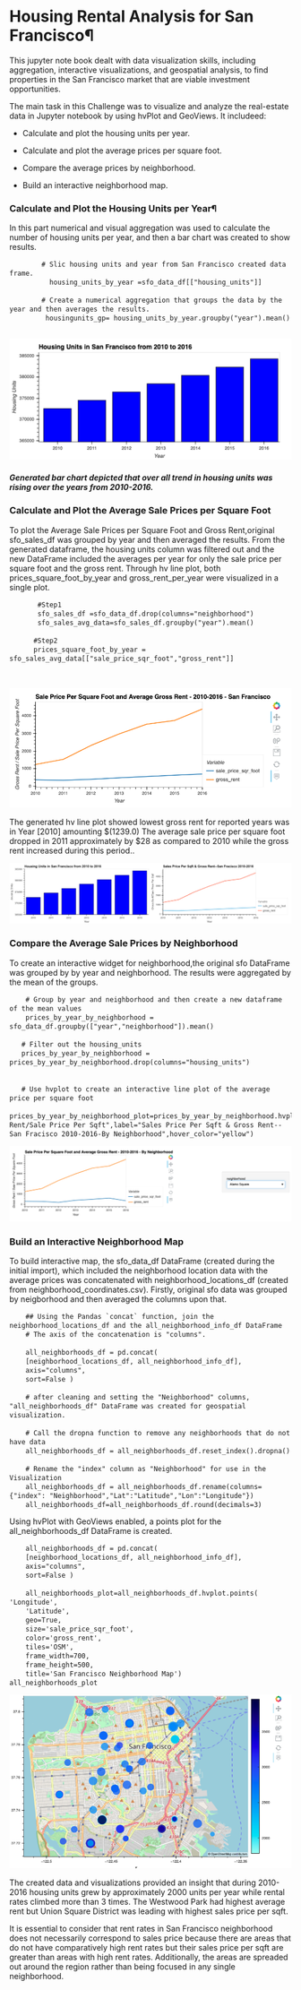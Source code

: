 # Housing Rental Analysis for San Francisco¶

This jupyter note book dealt with data visualization skills, including aggregation, interactive visualizations, and geospatial analysis, to find properties in the San Francisco market that are viable investment opportunities.

The main task in this Challenge was to visualize and analyze the real-estate data in Jupyter notebook by using hvPlot and GeoViews. It includeed: 

* Calculate and plot the housing units per year.

* Calculate and plot the average prices per square foot.

* Compare the average prices by neighborhood.

* Build an interactive neighborhood map.

### Calculate and Plot the Housing Units per Year¶

In this part numerical and visual aggregation was used to calculate the number of housing units per year, and then a bar chart was created to show results.


```
        # Slic housing units and year from San Francisco created data frame.
          housing_units_by_year =sfo_data_df[["housing_units"]]
          
        # Create a numerical aggregation that groups the data by the year and then averages the results.
         housingunits_gp= housing_units_by_year.groupby("year").mean()
        

 ```

![San Francisco housing](./Images/housing-units-by-year.png)

##### Generated bar chart depicted that over all trend in housing units was rising over the years from 2010-2016.
   
### Calculate and Plot the Average Sale Prices per Square Foot

To plot the Average Sale Prices per Square Foot and Gross Rent,original sfo_sales_df was grouped by year and then averaged the results. From the generated dataframe, the housing units column was filtered out and the new DataFrame included the averages per year for only the sale price per square foot and the gross rent. Through hv line plot, both prices_square_foot_by_year and gross_rent_per_year were visualized in a single plot.

```
       #Step1
       sfo_sales_df =sfo_data_df.drop(columns="neighborhood")
       sfo_sales_avg_data=sfo_sales_df.groupby("year").mean()
      
      #Step2
      prices_square_foot_by_year = sfo_sales_avg_data[["sale_price_sqr_foot","gross_rent"]]
    
      
```

![avg sale price](./Images/avg-sale-px-sq-foot-gross-rent.png)

The generated hv line plot showed lowest gross rent for reported years was in Year [2010] amounting $(1239.0)
The average sale price per square foot dropped in 2011 approximately by $28 as compared to 2010 while the gross rent increased during this period..

![joined_chart](./Images/joined_plot.png)



### Compare the Average Sale Prices by Neighborhood

To create an interactive widget for neighborhood,the original sfo DataFrame was grouped by by year and neighborhood. The results were aggregated by the mean of the groups.

```
    # Group by year and neighborhood and then create a new dataframe of the mean values
    prices_by_year_by_neighborhood = sfo_data_df.groupby(["year","neighborhood"]).mean()

   # Filter out the housing_units
   prices_by_year_by_neighborhood = prices_by_year_by_neighborhood.drop(columns="housing_units")
   
   
   # Use hvplot to create an interactive line plot of the average price per square foot
    prices_by_year_by_neighborhood_plot=prices_by_year_by_neighborhood.hvplot(groupby="neighborhood",xlabel="Year",ylabel="Gross Rent/Sale Price Per Sqft",label="Sales Price Per Sqft & Gross Rent--San Fracisco 2010-2016-By Neighborhood",hover_color="yellow")

```

![neighborhood widget ](./Images/pricing-info-by-neighborhood.png)

### Build an Interactive Neighborhood Map

To build interactive map, the sfo_data_df DataFrame (created during the initial import), which included the neighborhood location data with the average prices was concatenated with neighborhood_locations_df (created from neighborhood_coordinates.csv). Firstly, original sfo data was grouped by neigborhood and then averaged the columns upon that. 

``` 
    ## Using the Pandas `concat` function, join the neighborhood_locations_df and the all_neighborhood_info_df DataFrame
    # The axis of the concatenation is "columns". 
    
    all_neighborhoods_df = pd.concat(
    [neighborhood_locations_df, all_neighborhood_info_df], 
    axis="columns",
    sort=False )
    
    # after cleaning and setting the "Neighborhood" columns, "all_neighborhoods_df" DataFrame was created for geospatial visualization.
    
    # Call the dropna function to remove any neighborhoods that do not have data
    all_neighborhoods_df = all_neighborhoods_df.reset_index().dropna()

    # Rename the "index" column as "Neighborhood" for use in the Visualization
    all_neighborhoods_df = all_neighborhoods_df.rename(columns={"index": "Neighborhood","Lat":"Latitude","Lon":"Longitude"})
    all_neighborhoods_df=all_neighborhoods_df.round(decimals=3)

``` 


Using hvPlot with GeoViews enabled, a points plot for the all_neighborhoods_df DataFrame is created. 


```
    all_neighborhoods_df = pd.concat(
    [neighborhood_locations_df, all_neighborhood_info_df], 
    axis="columns",
    sort=False )

    all_neighborhoods_plot=all_neighborhoods_df.hvplot.points( 'Longitude', 
    'Latitude', 
    geo=True,
    size='sale_price_sqr_foot',
    color='gross_rent',
    tiles='OSM',
    frame_width=700,
    frame_height=500,
    title='San Francisco Neighborhood Map')
all_neighborhoods_plot

```

![geomap](./Images/geoviews-plot.png)

The created data and visualizations provided an insight that during 2010-2016 housing units grew by approximately 2000 units per year while rental rates climbed more than 3 times. The Westwood Park had highest average rent but Union Square District was leading with highest sales price per sqft.

It is essential to consider that rent rates in San Francisco neighborhood does not necessarily correspond to sales price because there are areas that do not have comparatively high rent rates but their sales price per sqft are greater than areas with high rent rates. Additionally, the areas are spreaded out around the region rather than being focused in any single neighborhood.